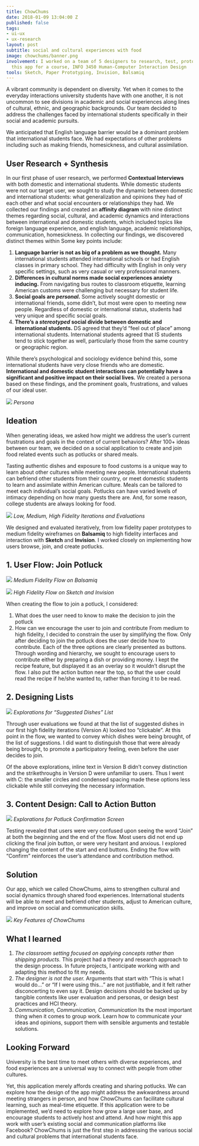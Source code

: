 ```yaml
---
title: ChowChums
date: 2018-01-09 13:04:00 Z
published: false
tags:
- ui-ux
- ux-research
layout: post
subtitle: social and cultural experiences with food
image: chowchums/banner.png
involvement: I worked on a team of 5 designers to research, test, prototype, and design
  this app for a course, INFO 3450 Human-Computer Interaction Design
tools: Sketch, Paper Prototyping, Invision, Balsamiq
---
```


A vibrant community is dependent on diversity. Yet when it comes to the everyday interactions university students have with one another, it is not uncommon to see divisions in academic and social experiences along lines of cultural, ethnic, and geographic backgrounds. Our team decided to address the challenges faced by international students specifically in their social and academic pursuits.

We anticipated that English language barrier would be a dominant problem that international students face. We had expectations of other problems including such as making friends, homesickness, and cultural assimilation.

## User Research + Synthesis
In our first phase of user research, we performed **Contextual Interviews** with both domestic and international students. While domestic students were not our target user, we sought to study the dynamic between domestic and international students: what generalization and opinions they had of each other and what social encounters or relationships they had.
We collected our findings and created an **affinity diagram** with nine distinct themes regarding social, cultural, and academic dynamics and interactions between international and domestic students, which included topics like foreign language experience, and english language, academic relationships, communication, homesickness.
In collecting our findings, we discovered distinct themes within Some key points include:

1. **Language barrier is not as big of a problem as we thought.**
Many international students attended international schools or had English classes in primary school. They had difficulty with English in only very specific settings, such as very casual or very professional manners.
2. **Differences in cultural norms made social experiences anxiety inducing.** 
From navigating bus routes to classroom etiquette, learning American customs were challenging but necessary for student life.
3. **Social goals are *personal*.**
Some actively sought domestic or international friends, some didn’t, but most were open to meeting new people. Regardless of domestic or international status, students had very unique and specific social goals.
4. **There’s a *stereotyped* social divide between domestic and international students.**
DS agreed that they’d “feel out of place” among international students. International students agreed that IS students tend to stick together as well, particularly those from the same country or geographic region.

While there’s psychological and sociology evidence behind this, some international students have very close friends who are domestic. **International and domestic student interactions can potentially have a significant and positive impact on their social lives.**
We created a persona based on these findings, and the prominent goals, frustrations, and values of our ideal user.

![]({{site.baseurl}}/images/chowchums/persona.png)
*Persona*

## Ideation
When generating ideas, we asked how might we address the user’s current frustrations and goals in the context of current behaviors? After 100+ ideas between our team, we decided on a social application to create and join food related events such as potlucks or shared meals.

Tasting authentic dishes and exposure to food customs is a unique way to learn about other cultures while meeting new people. International students can befriend other students from their country, or meet domestic students to learn and assimilate within American culture. Meals can be tailored to meet each individual’s social goals. Potlucks can have varied levels of intimacy depending on how many guests there are. And, for some reason, college students are always looking for food.

![]({{site.baseurl}}/images/chowchums/fidelity-iterations.png)
*Low, Medium, High Fidelity Iterations and Evaluations*

We designed and evaluated iteratively, from low fidelity paper prototypes to medium fidelity wireframes on **Balsamiq** to high fidelity interfaces and interaction with **Sketch** and **Invision**. I worked closely on implementing how users browse, join, and create potlucks.

## 1. User Flow: Join Potluck
![]({{site.baseurl}}/images/chowchums/join-potluck-medfi.png)
*Medium Fidelity Flow on Balsamiq*

![]({{site.baseurl}}/images/chowchums/join-potluck-hifi.png)
*High Fidelity Flow on Sketch and Invision*

When creating the flow to join a potluck, I considered:
1. What does the user need to know to make the decision to join the potluck
2. How can we encourage the user to join and contribute
From medium to high fidelity, I decided to constrain the user by simplifying the flow. Only after deciding to join the potluck does the user decide how to contribute. Each of the three options are clearly presented as buttons. Through wording and hierarchy, we sought to encourage users to contribute either by preparing a dish or providing money. I kept the recipe feature, but displayed it as an overlay so it wouldn’t disrupt the flow. I also put the action button near the top, so that the user could read the recipe if he/she wanted to, rather than forcing it to be read.

## 2. Designing Lists
![]({{site.baseurl}}/images/chowchums/list-design-explo.png)
*Explorations for “Suggested Dishes” List*

Through user evaluations we found at that the list of suggested dishes in our first high fidelity iterations (Version A) looked too “clickable”. At this point in the flow, we wanted to convey which dishes were being brought, of the list of suggestions. I did want to distinguish those that were already being brought, to promote a participatory feeling, even before the user decides to join.

Of the above explorations, inline text in Version B didn’t convey distinction and the strikethroughs in Version D were unfamiliar to users. Thus I went with C: the smaller circles and condensed spacing made these options less clickable while still conveying the necessary information.

## 3. Content Design: Call to Action Button
![]({{site.baseurl}}/images/chowchums/content-explo.png)
*Explorations for Potluck Confirmation Screen*

Testing revealed that users were very confused upon seeing the word “Join” at both the beginning and the end of the flow. Most users did not end up clicking the final join button, or were very hesitant and anxious. I explored changing the content of the start and end buttons. Ending the flow with “Confirm” reinforces the user’s attendance and contribution method.

## Solution
Our app, which we called ChowChums, aims to strengthen cultural and social dynamics through shared food experiences. International students will be able to meet and befriend other students, adjust to American culture, and improve on social and communication skills. 
<!-- insert Invision prototype -->

![]({{site.baseurl}}/images/chowchums/features-summary.png)
*Key Features of ChowChums*

## What I learned
1. *The classroom setting focused on applying concepts rather than shipping products.*
This project had a theory and research approach to the design process. In future projects, I anticipate working with and adapting this method to fit my needs.
2. *The designer is not the user.*
Arguments that start with “This is what I would do…” or “If I were using this…” are not justifiable, and it felt rather disconcerting to even say it. Design decisions should be backed up by tangible contexts like user evaluation and personas, or design best practices and HCI theory.
3. *Communication, Communication, Communication*
Its the most important thing when it comes to group work. Learn how to communicate your ideas and opinions, support them with sensible arguments and testable solutions.

## Looking Forward
University is the best time to meet others with diverse experiences, and food experiences are a universal way to connect with people from other cultures.

Yet, this application merely affords creating and sharing potlucks. We can explore how the design of the app might address the awkwardness around meeting strangers in person, and how ChowChums can facilitate cultural learning, such as meal-time etiquette. If this application were to be implemented, we’d need to explore how grow a large user base, and encourage students to actively host and attend. And how might this app work with user’s existing social and communication platforms like Facebook? ChowChums is just the first step in addressing the various social and cultural problems that international students face.



